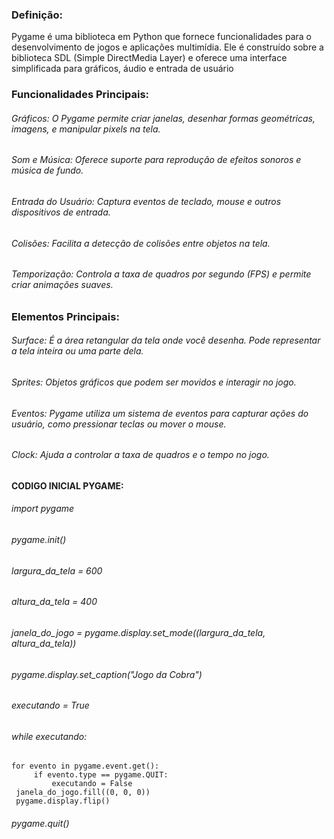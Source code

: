 ### Definição:
Pygame é uma biblioteca em Python que fornece funcionalidades para o desenvolvimento de jogos e aplicações multimídia. 
Ele é construído sobre a biblioteca SDL (Simple DirectMedia Layer) e oferece uma interface simplificada para gráficos, áudio e entrada de usuário

### Funcionalidades Principais:

###### Gráficos: O Pygame permite criar janelas, desenhar formas geométricas, imagens, e manipular pixels na tela.
###### Som e Música: Oferece suporte para reprodução de efeitos sonoros e música de fundo.
###### Entrada do Usuário: Captura eventos de teclado, mouse e outros dispositivos de entrada.
###### Colisões: Facilita a detecção de colisões entre objetos na tela.
###### Temporização: Controla a taxa de quadros por segundo (FPS) e permite criar animações suaves.

### Elementos Principais:

###### Surface: É a área retangular da tela onde você desenha. Pode representar a tela inteira ou uma parte dela.
###### Sprites: Objetos gráficos que podem ser movidos e interagir no jogo.
###### Eventos: Pygame utiliza um sistema de eventos para capturar ações do usuário, como pressionar teclas ou mover o mouse.
###### Clock: Ajuda a controlar a taxa de quadros e o tempo no jogo.

#### CODIGO INICIAL PYGAME: 
###### import pygame
###### pygame.init()

###### largura_da_tela = 600
###### altura_da_tela = 400

###### janela_do_jogo = pygame.display.set_mode((largura_da_tela, altura_da_tela))
###### pygame.display.set_caption("Jogo da Cobra")
###### executando = True

###### while executando:
    for evento in pygame.event.get():
         if evento.type == pygame.QUIT:
             executando = False
     janela_do_jogo.fill((0, 0, 0))
     pygame.display.flip()
###### pygame.quit()

